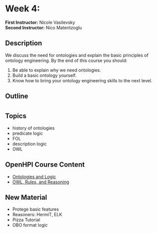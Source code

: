 # Week 4:

**First Instructor:** Nicole Vasilevsky  
**Second Instructor:** Nico Matentzoglu

## Description
We discuss the need for ontologies and explain the basic principles of ontology engineering. By the end of this course you should:

1. Be able to explain why we need ontologies.
2. Build a basic ontology yourself.
3. Know how to bring your ontology engineering skills to the next level.

## Outline

#

## Topics
- history of ontologies
- predicate logic
- FOL
- description logic
- OWL
 
## OpenHPI Course Content
- [Ontologies and Logic](https://open.hpi.de/courses/semanticweb2015/items/2oYC9PkLYvxv4InZuBMBVl)
- [OWL, Rules, and Reasoning](https://open.hpi.de/courses/semanticweb2015/items/2oCcvFX4bzhBbNWE6EVpoV)

## New Material
- Protege basic features
- Reasoners: HermiT, ELK
- Pizza Tutorial
- OBO format logic
